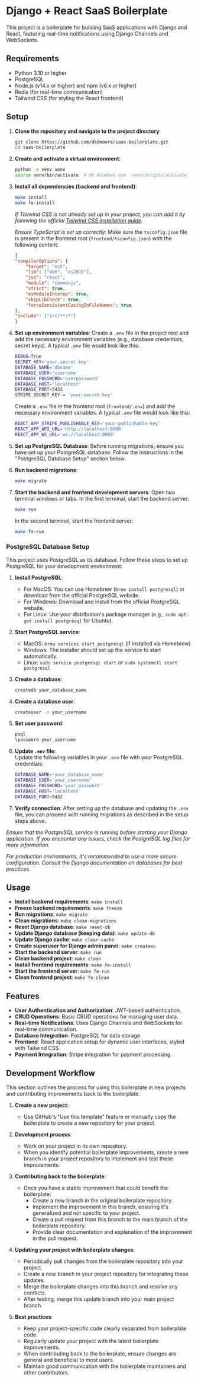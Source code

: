 # Django + React SaaS Boilerplate

This project is a boilerplate for building SaaS applications with Django and React, featuring real-time notifications using Django Channels and WebSockets.

## Requirements

- Python 3.10 or higher
- PostgreSQL
- Node.js (v14.x or higher) and npm (v6.x or higher)
- Redis (for real-time communication)
- Tailwind CSS (for styling the React frontend)

## Setup

1. **Clone the repository and navigate to the project directory**:
    ```bash
    git clone https://github.com/dk8moore/saas-boilerplate.git
    cd saas-boilerplate
    ```

2. **Create and activate a virtual environment**:
    ```bash
    python -m venv venv
    source venv/bin/activate  # On Windows use `venv\Scripts\activate`
    ```

3. **Install all dependencies (backend and frontend)**:
    ```bash
    make install
    make fe-install
    ```
    
    *If Tailwind CSS is not already set up in your project, you can add it by following the official [Tailwind CSS installation guide](https://tailwindcss.com/docs/installation).*

    *Ensure TypeScript is set up correctly*:
    Make sure the `tsconfig.json` file is present in the frontend root (`frontend/tsconfig.json`) with the following content:
    ```json
    {
    "compilerOptions": {
        "target": "es5",
        "lib": ["dom", "es2015"],
        "jsx": "react",
        "module": "commonjs",
        "strict": true,
        "esModuleInterop": true,
        "skipLibCheck": true,
        "forceConsistentCasingInFileNames": true
    },
    "include": ["src/**/*"]
    }

4. **Set up environment variables**:
    Create a `.env` file in the project root and add the necessary environment variables (e.g., database credentials, secret keys). A typical `.env` file would look like this:
    ```bash
    DEBUG=True
    SECRET_KEY='your-secret-key'
    DATABASE_NAME='dbname'
    DATABASE_USER='username'
    DATABASE_PASSWORD='userpassword'
    DATABASE_HOST='localhost'
    DATABASE_PORT=5432
    STRIPE_SECRET_KEY = 'your-secret-key'
    ```

    Create a `.env` file in the frontend root (`frontend/.env`) and add the necessary environment variables. A typical `.env` file would look like this:
    ```bash
    REACT_APP_STRIPE_PUBLISHABLE_KEY='your-publishable-key'
    REACT_APP_API_URL='http://localhost:8000'
    REACT_APP_WS_URL='ws://localhost:8000'
    ```

5. **Set up PostgreSQL Database**:
    Before running migrations, ensure you have set up your PostgreSQL database. Follow the instructions in the "PostgreSQL Database Setup" section below.

6. **Run backend migrations**:
    ```bash
    make migrate
    ```

7. **Start the backend and frontend development servers**:
    Open two terminal windows or tabs. In the first terminal, start the backend server:
    ```bash
    make run
    ```
    In the second terminal, start the frontend server:
    ```bash
    make fe-run
    ```

### PostgreSQL Database Setup
This project uses PostgreSQL as its database. Follow these steps to set up PostgreSQL for your development environment:

1. **Install PostgreSQL**:
    - For MacOS: You can use Homebrew (`brew install postgresql`) or download from the official PostgreSQL website.
    - For Windows: Download and install from the official PostgreSQL website.
    - For Linux: Use your distribution's package manager (e.g., `sudo apt-get install postgresql` for Ubuntu).

2. **Start PostgreSQL service**:
    - MacOS: `brew services start postgresql` (if installed via Homebrew)
    - Windows: The installer should set up the service to start automatically.
    - Linux: `sudo service postgresql start` or `sudo systemctl start postgresql`

3. **Create a database**:
    ```bash
    createdb your_database_name
    ```

4. **Create a database user**:
    ```bash
    createuser -s your_username
    ```

5. **Set user password**:
    ```bash
    psql
    \password your_username
    ```

6. **Update `.env` file**:  
    Update the following variables in your `.env` file with your PostgreSQL credentials:
    ```bash
    DATABASE_NAME='your_database_name'
    DATABASE_USER='your_username'
    DATABASE_PASSWORD='your_password'
    DATABASE_HOST='localhost'
    DATABASE_PORT=5432
    ```

7. **Verify connection**:
    After setting up the database and updating the `.env` file, you can proceed with running migrations as described in the setup steps above.

*Ensure that the PostgreSQL service is running before starting your Django application. If you encounter any issues, check the PostgreSQL log files for more information.*

*For production environments, it's recommended to use a more secure configuration. Consult the Django documentation on databases for best practices.*

## Usage

- **Install backend requirements**: `make install`
- **Freeze backend requirements**: `make freeze`
- **Run migrations**: `make migrate`
- **Clean migrations**: `make clean-migrations`
- **Reset Django database**: `make reset-db`
- **Update Django database (keeping data)**: `make update-db`
- **Update Django cache**: `make clear-cache`
- **Create superuser for Django admin panel**: `make createsu`
- **Start the backend server**: `make run`
- **Clean backend project**: `make clean`
- **Install frontend requirements**: `make fe-install`
- **Start the frontend server**: `make fe-run`
- **Clean frontend project**: `make fe-clean`

## Features

- **User Authentication and Authorization**: JWT-based authentication.
- **CRUD Operations**: Basic CRUD operations for managing user data.
- **Real-time Notifications**: Uses Django Channels and WebSockets for real-time communication.
- **Database Integration**: PostgreSQL for data storage.
- **Frontend**: React application setup for dynamic user interfaces, styled with Tailwind CSS.
- **Payment Integration**: Stripe integration for payment processing.
<!-- - **Deployment**: Docker configuration for easy deployment. -->

## Development Workflow

This section outlines the process for using this boilerplate in new projects and contributing improvements back to the boilerplate.

1. **Create a new project**:
   - Use GitHub's "Use this template" feature or manually copy the boilerplate to create a new repository for your project.

2. **Development process**:
   - Work on your project in its own repository.
   - When you identify potential boilerplate improvements, create a new branch in your project repository to implement and test these improvements.

3. **Contributing back to the boilerplate**:
   - Once you have a stable improvement that could benefit the boilerplate:
     - Create a new branch in the original boilerplate repository.
     - Implement the improvement in this branch, ensuring it's generalized and not specific to your project.
     - Create a pull request from this branch to the main branch of the boilerplate repository.
     - Provide clear documentation and explanation of the improvement in the pull request.

4. **Updating your project with boilerplate changes**:
   - Periodically pull changes from the boilerplate repository into your project.
   - Create a new branch in your project repository for integrating these updates.
   - Merge the boilerplate changes into this branch and resolve any conflicts.
   - After testing, merge this update branch into your main project branch.

5. **Best practices**:
   - Keep your project-specific code clearly separated from boilerplate code.
   - Regularly update your project with the latest boilerplate improvements.
   - When contributing back to the boilerplate, ensure changes are general and beneficial to most users.
   - Maintain good communication with the boilerplate maintainers and other contributors.
